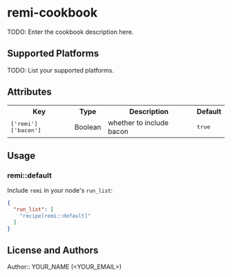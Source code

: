 # remi-cookbook

TODO: Enter the cookbook description here.

## Supported Platforms

TODO: List your supported platforms.

## Attributes

<table>
  <tr>
    <th>Key</th>
    <th>Type</th>
    <th>Description</th>
    <th>Default</th>
  </tr>
  <tr>
    <td><tt>['remi']['bacon']</tt></td>
    <td>Boolean</td>
    <td>whether to include bacon</td>
    <td><tt>true</tt></td>
  </tr>
</table>

## Usage

### remi::default

Include `remi` in your node's `run_list`:

```json
{
  "run_list": [
    "recipe[remi::default]"
  ]
}
```

## License and Authors

Author:: YOUR_NAME (<YOUR_EMAIL>)
